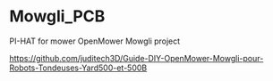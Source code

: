 # Mowgli_PCB
PI-HAT for mower OpenMower Mowgli project

https://github.com/juditech3D/Guide-DIY-OpenMower-Mowgli-pour-Robots-Tondeuses-Yard500-et-500B
